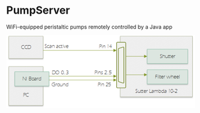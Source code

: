 # PumpServer
WiFi-equipped peristaltic pumps remotely controlled by a Java app

![](https://github.com/sergeigrebenyuk/RMI2/blob/master/RMI%20connections2.png)
